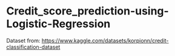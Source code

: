 # Credit_score_prediction-using-Logistic-Regression
Dataset from: https://www.kaggle.com/datasets/korpionn/credit-classification-dataset
